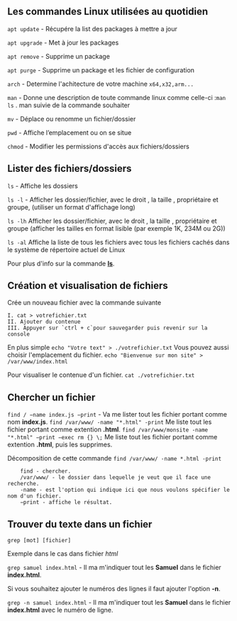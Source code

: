 ## Les commandes Linux utilisées au quotidien

`apt update` - Récupére la list des packages à mettre a jour

`apt upgrade` - Met à jour les packages

`apt remove` - Supprime un package

`apt purge` - Supprime un package et les fichier de configuration

`arch` - Determine l'achitecture de votre machine `x64,x32,arm...`

`man` - Donne une description de toute commande linux comme celle-ci :`man ls` . man suivie de la commande souhaiter

`mv` - Déplace ou renomme un fichier/dossier

`pwd` - Affiche l’emplacement ou on se situe

`chmod` - Modifier les permissions d'accès aux fichiers/dossiers

## Lister des fichiers/dossiers

`ls` - Affiche les dossiers

`ls -l` - Afficher les dossier/fichier, avec le droit , la taille , propriétaire et groupe, (utiliser un format d'affichage long)

`ls -lh` Afficher les dossier/fichier, avec le droit , la taille , propriétaire et groupe (afficher les tailles en format lisible (par exemple 1K, 234M ou 2G))

`ls -al` Affiche la liste de tous les fichiers avec tous les fichiers cachés dans le système de répertoire actuel de Linux

Pour plus d'info sur la commande **[ls](http://manpages.ubuntu.com/manpages/focal/fr/man1/ls.1.html)**.

## Création et visualisation de fichiers

Crée un nouveau fichier avec la commande suivante

    I. cat > votrefichier.txt
    II. Ajouter du contenue
    III. Appuyer sur `ctrl + c`pour sauvegarder puis revenir sur la console

En plus simple
    `echo "Votre text" > ./votrefichier.txt`
Vous pouvez aussi choisir l'emplacement du fichier.
      `echo "Bienvenue sur mon site" > /var/www/index.html`

Pour visualiser le contenue d'un fichier.
    `cat ./votrefichier.txt`

## Chercher un fichier

`find / −name index.js −print` - Va me lister tout les fichier portant comme nom **index.js**.
`find /var/www/ -name "*.html" -print` Me liste tout les fichier portant comme extention **.html**.
`find /var/www/monsite -name "*.html" −print −exec rm {} \;` Me liste tout les fichier portant comme extention **.html**, puis les supprimes.

Décomposition de cette commande `find /var/www/ -name *.html -print`

        find - chercher.
        /var/www/ - le dossier dans lequelle je veut que il face une recherche.
        -name - est l'option qui indique ici que nous voulons spécifier le nom d'un fichier.
        −print - affiche le résultat.

<!--
Décomposition de cette commande `find /var/www/ -name index.php -print -ok 'rm' {} \;`

        **find** => chercher,
        **/var/www/** => le dossier dans lequelle je veut que il face une recherche,
        **-name** => est l'option qui indique ici que nous voulons spécifier le nom d'un fichier.
        **−print** affiche le résultat.
        **-ok** Demande une confirmation avant suppréssion, si vous remplacer le `-ok` par `-exec` aucune confirmation ne serra demander.
        **rm** => Supprime le fichier
        **{}**
-->

## Trouver du texte dans un fichier

`grep [mot] [fichier]`

Exemple dans le cas dans fichier *html*

`grep samuel index.html` - Il ma m'indiquer tout les **Samuel** dans le fichier **index.html**.

Si vous souhaitez ajouter le numéros des lignes il faut ajouter l'option **-n**.

`grep -n samuel index.html` - Il ma m'indiquer tout les **Samuel** dans le fichier **index.html** avec le numéro de ligne.

